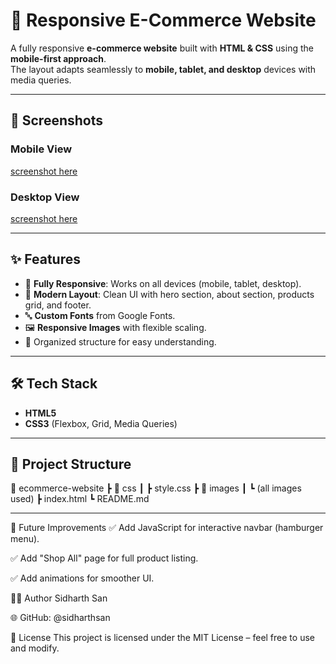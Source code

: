 # 🛒 Responsive E-Commerce Website

A fully responsive **e-commerce website** built with **HTML & CSS** using the **mobile-first approach**.  
The layout adapts seamlessly to **mobile, tablet, and desktop** devices with media queries.

---

## 📸 Screenshots

### Mobile View  
[screenshot here](https://github.com/sidharthsan/ecommerce-responsive-website/blob/main/screenshots/Mobile.jpg)

### Desktop View  
[screenshot here](https://github.com/sidharthsan/ecommerce-responsive-website/blob/main/screenshots/Desktop.png)

---

## ✨ Features
- 📱 **Fully Responsive**: Works on all devices (mobile, tablet, desktop).  
- 🎨 **Modern Layout**: Clean UI with hero section, about section, products grid, and footer.  
- 🔤 **Custom Fonts** from Google Fonts.  
- 🖼️ **Responsive Images** with flexible scaling.  
- 📂 Organized structure for easy understanding.  

---

## 🛠️ Tech Stack
- **HTML5**  
- **CSS3** (Flexbox, Grid, Media Queries)  

---

## 📂 Project Structure
📁 ecommerce-website
┣ 📁 css
┃ ┣ style.css
┣ 📁 images
┃ ┗ (all images used)
┣ index.html
┗ README.md

---

📌 Future Improvements
✅ Add JavaScript for interactive navbar (hamburger menu).

✅ Add "Shop All" page for full product listing.

✅ Add animations for smoother UI.

👨‍💻 Author
Sidharth San

🌐 GitHub: @sidharthsan

📜 License
This project is licensed under the MIT License – feel free to use and modify.
